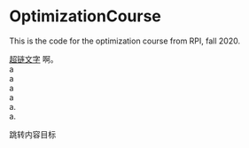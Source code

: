 # OptimizationCourse
This is the code for the optimization course from RPI, fall 2020.

[超链文字](#jump)
啊。  
a   
a   
a   
a   
a.   
a.   










































<span id="jump">跳转内容目标</span>
